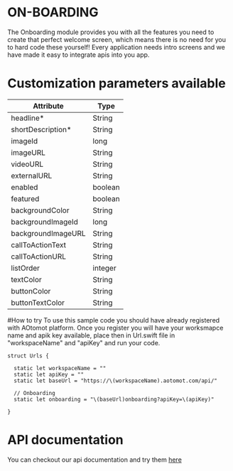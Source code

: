 # ON-BOARDING

The Onboarding module provides you with all the features you need to create that perfect welcome screen, which means there is no need for you to hard code these yourself! Every application needs intro screens and we have made it easy to integrate apis into you app. 

# Customization parameters available 

| Attribute          |      Type     |
| -------------      | ------------- |
| headline*          | String |
| shortDescription*  | String  |
| imageId            | long  |
| imageURL           | String  |
| videoURL           | String  |
| externalURL        | String  |
| enabled            | boolean  |
| featured           | boolean  |
| backgroundColor    | String  |
| backgroundImageId  | long    |
| backgroundImageURL | String  |
| callToActionText   | String  |
| callToActionURL    | String  |
| listOrder          | integer |
| textColor          | String  |
| buttonColor        | String  |
| buttonTextColor    | String  |

#How to try
To use this sample code you should have already registered with AOtomot platform. Once you register you will have your worksmapce name and apik key available, place then in Url.swift file in "workspaceName" and "apiKey" and run your code.
```
struct Urls {

  static let workspaceName = ""
  static let apiKey = ""
  static let baseUrl = "https://\(workspaceName).aotomot.com/api/"
  
  // Onboarding
  static let onboarding = "\(baseUrl)onboarding?apiKey=\(apiKey)"

}
```
# API documentation
You can checkout our api documentation and try them [here](https://docs.aotomot.com/reference/on-boarding-overview) 
